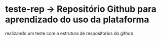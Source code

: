# teste-rep -> Repositório Github para aprendizado do uso da plataforma
realizando um teste com a estrutura de respositórios do github
